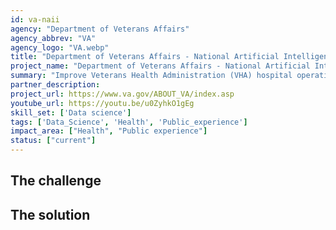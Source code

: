 ```yaml
---
id: va-naii
agency: "Department of Veterans Affairs"
agency_abbrev: "VA"
agency_logo: "VA.webp"
title: "Department of Veterans Affairs - National Artificial Intelligence Institute"
project_name: "Department of Veterans Affairs - National Artificial Intelligence Institute"
summary: "Improve Veterans Health Administration (VHA) hospital operations, efficiency, clinical flow, quality & safety, patient care, health outcomes, and Veterans' experiences using data science and artificial intelligence."
partner_description: 
project_url: https://www.va.gov/ABOUT_VA/index.asp
youtube_url: https://youtu.be/u0ZyhkO1gEg
skill_set: ['Data science']
tags: ['Data_Science', 'Health', 'Public_experience']
impact_area: ["Health", "Public experience"]
status: ["current"]
---
```


## The challenge


## The solution 

